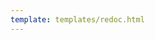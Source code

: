 ```yaml
---
template: templates/redoc.html
---
```


<redoc spec-url="{{base_path}}/apis/restapis/export-admin-info.yaml"></redoc>
